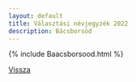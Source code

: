 ```yaml
---
layout: default
title: Választási névjegyzék 2022
description: Bácsborsód
---
```


{% include Baacsborsood.html %}

[Vissza](./)